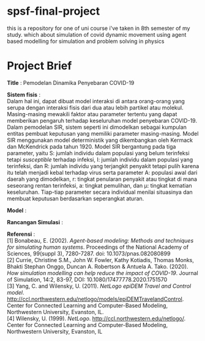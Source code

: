 # spsf-final-project
this is a repository for one of uni course i've taken in 8th semester of my study. which about simulation of covid dynamic movement using agent based modelling for simulation and problem solving in physics

# Project Brief  
**Title** : Pemodelan Dinamika Penyebaran COVID-19

**Sistem fisis** :  
Dalam hal ini, dapat dibuat model interaksi di antara orang-orang yang serupa dengan 
interaksi fisis dari dua atau lebih partikel atau molekul. Masing-masing mewakili faktor atau 
parameter tertentu yang dapat memberikan pengaruh terhadap keseluruhan model 
penyebaran COVID-19. Dalam pemodelan SIR, sistem seperti ini
dimodelkan sebagai kumpulan entitas pembuat keputusan yang memiliki parameter masing-masing. Model SIR menggunakan model deterministik yang dikembangkan oleh Kermack dan McKendrick pada tahun 1920. Model SIR bergantung pada tiga parameter, yaitu S: jumlah individu dalam populasi yang belum terinfeksi tetapi *susceptible* terhadap infeksi, I: jumlah individu dalam populasi yang terinfeksi, dan R: jumlah individu yang terjangkit penyakit tetapi pulih karena itu telah menjadi kebal terhadap virus serta parameter A: populasi awal dari daerah yang dimodelkan, r: tingkat penularan penyakit atau tingkat di mana seseorang rentan terinfeksi, a: tingkat pemulihan, dan μ: tingkat kematian keseluruhan. Tiap-tiap parameter secara individual menilai situasinya dan membuat keputusan berdasarkan seperangkat 
aturan.  

**Model** :  


**Rancangan Simulasi** :  


**Referensi** :  
[1] Bonabeau, E. (2002). *Agent-based modeling: Methods and techniques for simulating human 
systems*. Proceedings of the National Academy of Sciences, 99(suppl 3), 7280-7287. doi: 
10.1073/pnas.082080899  
[2] Currie, Christine S.M., John W. Fowler, Kathy Kotiadis, Thomas Monks, Bhakti Stephan 
Onggo, Duncan A. Robertson & Antuela A. Tako. (2020). *How simulation modelling can help 
reduce the impact of COVID-19*. Journal of Simulation, 14:2, 83-97, DOI: 
10.1080/17477778.2020.1751570  
[3] Yang, C. and Wilensky, U. (2011). *NetLogo epiDEM Travel and Control model*. 
http://ccl.northwestern.edu/netlogo/models/epiDEMTravelandControl. Center for 
Connected Learning and Computer-Based Modeling, Northwestern University, Evanston, IL.  
[4] Wilensky, U. (1999). *NetLogo*. http://ccl.northwestern.edu/netlogo/. Center for Connected 
Learning and Computer-Based Modeling, Northwestern University, Evanston, IL  
